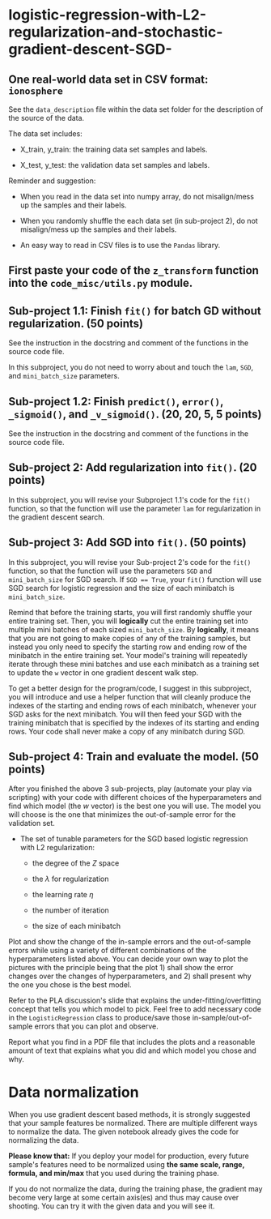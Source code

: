 # logistic-regression-with-L2-regularization-and-stochastic-gradient-descent-SGD-

## One real-world data set in CSV format: `ionosphere`

See the `data_description` file within the data set folder for the description of the source of the data.

The data set includes:

- X_train, y_train: the training data set samples and labels.

- X_test, y_test: the validation data set samples and labels.

Reminder and suggestion: 

- When you read in the data set into numpy array, do not misalign/mess up the samples and their labels. 

- When you randomly shuffle the each data set (in sub-project 2), do not misalign/mess up the samples and their labels.

- An easy way to read in CSV files is to use the `Pandas` library. 


## First paste your code of the `z_transform` function into the `code_misc/utils.py` module.


## Sub-project 1.1: Finish `fit()` for batch GD without regularization.   (50 points)

See the instruction in the docstring and comment of the functions in the source code file.

In this subproject, you do not need to worry about and touch the `lam`, `SGD`, and `mini_batch_size` parameters. 


## Sub-project 1.2: Finish `predict()`, `error()`, `_sigmoid()`, and `_v_sigmoid()`.   (20, 20, 5, 5 points)

See the instruction in the docstring and comment of the functions in the source code file.



## Sub-project 2: Add regularization into `fit()`. (20 points)

In this subproject, you will revise your Subproject 1.1's code for the `fit()` function, so that the function will use the parameter `lam` for regularization in the gradient descent search. 



## Sub-project 3: Add SGD into `fit()`. (50 points)

In this subproject, you will revise your Sub-project 2's code for the `fit()` function, so that the function will use the parameters `SGD` and `mini_batch_size` for SGD search. If `SGD == True`, your `fit()` function will use SGD search for logistic regression and the size of each minibatch is `mini_batch_size`.

Remind that before the training starts, you will first randomly shuffle your entire training set. Then, you will **logically** cut the entire training set into multiple mini batches of each sized `mini_batch_size`. By **logically**, it means that you are not going to make copies of any of the training samples, but instead you only need to specify the starting row and ending row of the minibatch in the entire training set. Your model's training will repeatedly iterate through these mini batches and use each minibatch as a training set to update the `w` vector in one gradient descent walk step. 

To get a better  design for the program/code, I suggest in this subproject, you will introduce and use a helper function that will cleanly produce the indexes of the starting and ending rows of each minibatch, whenever your SGD asks for the next minibatch. You will then feed your SGD with the training minibatch that is specified by the indexes of its starting and ending rows. Your code shall never make a copy of any minibatch during SGD. 



## Sub-project 4: Train and evaluate the model. (50 points)

<!-- **(Sub-project 4 is mandatory for CSCD596, but is for extra credits for CSCD496)** -->

After you finished the above 3 sub-projects, play (automate your play via scripting) with your code with different choices of the hyperparameters and find which model (the $w$ vector) is the best one you will use. The model you will choose is the one that minimizes the out-of-sample error for the validation set. 

-  The set of tunable parameters for the SGD based logistic regression with L2 regularization: 

    - the degree of the $Z$ space

    - the $\lambda$ for regularization

    - the learning rate $\eta$

    - the number of iteration
    
    - the size of each minibatch


Plot and show the change of the in-sample errors and the out-of-sample errors while using a variety of different combinations of the hyperparameters listed above. You can decide your own way to plot the pictures with the principle being that the plot 1) shall show the error changes over the changes of hyperparameters, and 2) shall present why the one you chose is the best model.


Refer to the PLA discussion's slide that explains the under-fitting/overfitting concept that tells you which model to pick. Feel free to add necessary code in the `LogisticRegression` class to produce/save those in-sample/out-of-sample errors that you can plot and observe.

Report what you find in a PDF file that includes the plots and a reasonable amount of text that explains what you did and which model you chose and why. 




# Data normalization 

When you use gradient descent based methods, it is strongly suggested that your sample features be normalized. There are multiple different ways to normalize the data. The given notebook already gives the code for normalizing the data. 

**Please know that:** If you deploy your model for production, every future sample's features need to be normalized using **the same scale, range, formula, and min/max** that you used during the training phase. 

If you do not normalize the data, during the training phase, the gradient may become very large at some certain axis(es) and thus may cause over shooting. You can try it with the given data and you will see it. 
